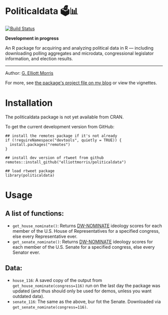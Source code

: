 
# Politicaldata 🗳📊

[![Build Status](https://travis-ci.com/elliottmorris/politicaldata.svg?branch=master)](https://travis-ci.com/elliottmorris/politicaldata)

**Development in progress**


An R package for acquiring and analyzing political data in R — including downloading polling aggregates and microdata, congressional legislator information, and election results.

---

Author: [G. Elliott Morris](https://www.thecrosstab.com)

For more, see [the package's project file on my blog]() or view the vignettes.

# Installation

The politicaldata package is not yet available from CRAN.

To get the current development version from GitHub:

```
## install the remotes package if it's not already
if (!requireNamespace("devtools", quietly = TRUE)) {
  install.packages("remotes")
}

## install dev version of rtweet from github
remotes::install_github("elliottmorris/politicaldata")

## load rtweet package
library(politicaldata)
```

# Usage

## A list of functions:

- `get_house_nominate()`: Returns [DW-NOMINATE](https://www.voteview.com/about) ideology scores for each member of the U.S. House of Representatives for a specified congress, else every Representative ever.
- `get_senate_nominate()`: Returns [DW-NOMINATE](https://www.voteview.com/about) ideology scores for each member of the U.S. Senate for a specified congress, else every Senator ever.

## Data:

- `house_116`: A saved copy of the output from `get_house_nominate(congress=116)` run on the last day the package was updated (and thus should only be used for demos, unless you want outdated data).
- `senate_116`: The same as the above, bur fot the Senate. Downloaded via `get_senate_nominate(congress=116)`.



